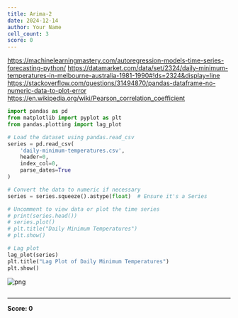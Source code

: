```yaml
---
title: Arima-2
date: 2024-12-14
author: Your Name
cell_count: 3
score: 0
---
```


   https://machinelearningmastery.com/autoregression-models-time-series-forecasting-python/
   https://datamarket.com/data/set/2324/daily-minimum-temperatures-in-melbourne-australia-1981-1990#!ds=2324&display=line
   https://stackoverflow.com/questions/31494870/pandas-dataframe-no-numeric-data-to-plot-error
   https://en.wikipedia.org/wiki/Pearson_correlation_coefficient 

```python
import pandas as pd
from matplotlib import pyplot as plt
from pandas.plotting import lag_plot

# Load the dataset using pandas.read_csv
series = pd.read_csv(
    'daily-minimum-temperatures.csv',
    header=0,
    index_col=0,
    parse_dates=True
)

# Convert the data to numeric if necessary
series = series.squeeze().astype(float)  # Ensure it's a Series

# Uncomment to view data or plot the time series
# print(series.head())
# series.plot()
# plt.title("Daily Minimum Temperatures")
# plt.show()

# Lag plot
lag_plot(series)
plt.title("Lag Plot of Daily Minimum Temperatures")
plt.show()
```


    
![png](/mlnotes/images/arima-2_1_0.png)
    



```python

```


---
**Score: 0**